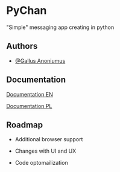 # PyChan

"Simple" messaging app creating in python 


## Authors

- [@Gallus Anoniumus](https://github.com/Gallus-Anonimus)


## Documentation

[Documentation EN](https://github.com/Gallus-Anonimus/PYchan/blob/main/DocumentationEN)

[Documentation PL](https://github.com/Gallus-Anonimus/PYchan/blob/main/DocumentationPL)


## Roadmap

- Additional browser support

- Changes with UI and UX

- Code optomailization
